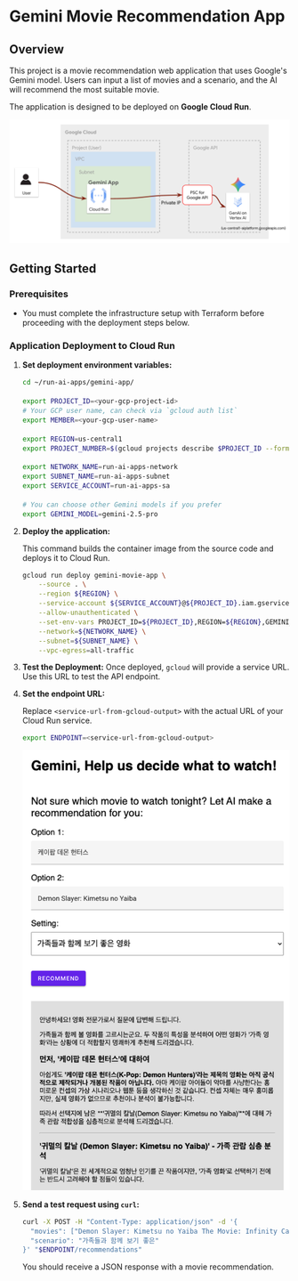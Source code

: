 # Gemini Movie Recommendation App

## Overview

This project is a movie recommendation web application that uses Google's Gemini model. Users can input a list of movies and a scenario, and the AI will recommend the most suitable movie.

The application is designed to be deployed on **Google Cloud Run**.

![gemini-app-design](../images/gemini-app-design.png)

## Getting Started

### Prerequisites

- You must complete the infrastructure setup with Terraform before proceeding with the deployment steps below.

### Application Deployment to Cloud Run

1.  **Set deployment environment variables:**

    ```bash
    cd ~/run-ai-apps/gemini-app/

    export PROJECT_ID=<your-gcp-project-id>      
    # Your GCP user name, can check via `gcloud auth list`
    export MEMBER=<your-gcp-user-name>

    export REGION=us-central1
    export PROJECT_NUMBER=$(gcloud projects describe $PROJECT_ID --format="value(projectNumber)")  

    export NETWORK_NAME=run-ai-apps-network
    export SUBNET_NAME=run-ai-apps-subnet
    export SERVICE_ACCOUNT=run-ai-apps-sa

    # You can choose other Gemini models if you prefer
    export GEMINI_MODEL=gemini-2.5-pro
    ```

2.  **Deploy the application:**

    This command builds the container image from the source code and deploys it to Cloud Run.

    ```bash
    gcloud run deploy gemini-movie-app \
        --source . \
        --region ${REGION} \
        --service-account ${SERVICE_ACCOUNT}@${PROJECT_ID}.iam.gserviceaccount.com \
        --allow-unauthenticated \
        --set-env-vars PROJECT_ID=${PROJECT_ID},REGION=${REGION},GEMINI_MODEL=${GEMINI_MODEL} \
        --network=${NETWORK_NAME} \
        --subnet=${SUBNET_NAME} \
        --vpc-egress=all-traffic
    ```

3.  **Test the Deployment:**
Once deployed, `gcloud` will provide a service URL. Use this URL to test the API endpoint.

1.  **Set the endpoint URL:**

    Replace `<service-url-from-gcloud-output>` with the actual URL of your Cloud Run service.

    ```bash
    export ENDPOINT=<service-url-from-gcloud-output>
    ```

    ![gemini-app-design](../images/gemini-app-result.png)

2.  **Send a test request using `curl`:**

    ```bash
    curl -X POST -H "Content-Type: application/json" -d '{
      "movies": ["Demon Slayer: Kimetsu no Yaiba The Movie: Infinity Castle", "KPop Demon Hunters"],
      "scenario": "가족들과 함께 보기 좋은"
    }' "$ENDPOINT/recommendations"
    ```

    You should receive a JSON response with a movie recommendation.